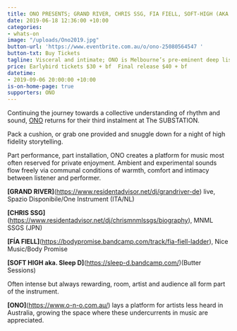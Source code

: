 ```yaml
---
title: ONO PRESENTS; GRAND RIVER, CHRIS SSG, FIA FIELL, SOFT-HIGH (AKA SLEEP D)
date: 2019-06-18 12:36:00 +10:00
categories:
- whats-on
image: "/uploads/Ono2019.jpg"
button-url: 'https://www.eventbrite.com.au/o/ono-25080564547 '
button-txt: Buy Tickets
tagline: Visceral and intimate; ONO is Melbourne’s pre-eminent deep listening experience
price: Earlybird tickets $30 + bf  Final release $40 + bf
datetime:
- 2019-09-06 20:00:00 +10:00
is-on-home-page: true
supporters: ONO
---
```


Continuing the journey towards a collective understanding of rhythm and sound, [ONO](https://www.o-n-o.com.au/) returns for their third instalment at The SUBSTATION. 

Pack a cushion, or grab one provided and snuggle down for a night of high fidelity storytelling.

Part performance, part installation, ONO creates a platform for music most often reserved for private enjoyment. Ambient and experimental sounds flow freely via communal conditions of warmth, comfort and intimacy between listener and performer.

**[GRAND RIVER]**(https://www.residentadvisor.net/dj/grandriver-de) live, Spazio Disponibile/One Instrument (ITA/NL)<br>

**[CHRIS SSG]**(https://www.residentadvisor.net/dj/chrismnmlssgs/biography), MNML SSGS (JPN)<br>

**[FÍA FIELL]**(https://bodypromise.bandcamp.com/track/fia-fiell-ladder), Nice Music/Body Promise <br>

**[SOFT HIGH aka. Sleep D]**(https://sleep-d.bandcamp.com/)(Butter Sessions)<br>


Often intense but always rewarding, room, artist and audience all form part of the instrument. 

**[ONO]**(https://www.o-n-o.com.au/) lays a platform for artists less heard in Australia, growing the space where these undercurrents in music are appreciated. 